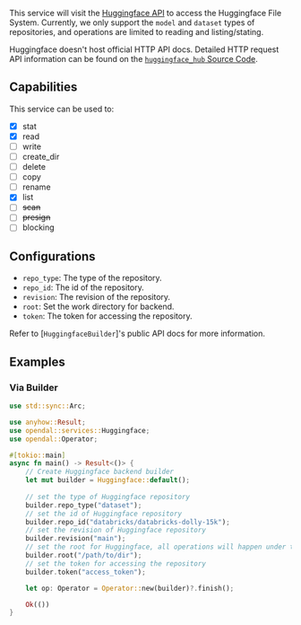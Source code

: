 This service will visit the [Huggingface API](https://huggingface.co/docs/huggingface_hub/package_reference/hf_api) to access the Huggingface File System.
Currently, we only support the `model` and `dataset` types of repositories, and operations are limited to reading and listing/stating.

Huggingface doesn't host official HTTP API docs. Detailed HTTP request API information can be found on the [`huggingface_hub` Source Code](https://github.com/huggingface/huggingface_hub).

## Capabilities

This service can be used to:

- [x] stat
- [x] read
- [ ] write
- [ ] create_dir
- [ ] delete
- [ ] copy
- [ ] rename
- [x] list
- [ ] ~~scan~~
- [ ] ~~presign~~
- [ ] blocking

## Configurations

- `repo_type`: The type of the repository.
- `repo_id`: The id of the repository.
- `revision`: The revision of the repository.
- `root`: Set the work directory for backend.
- `token`: The token for accessing the repository.

Refer to [`HuggingfaceBuilder`]'s public API docs for more information.

## Examples

### Via Builder

```rust
use std::sync::Arc;

use anyhow::Result;
use opendal::services::Huggingface;
use opendal::Operator;

#[tokio::main]
async fn main() -> Result<()> {
    // Create Huggingface backend builder
    let mut builder = Huggingface::default();
    
    // set the type of Huggingface repository
    builder.repo_type("dataset");
    // set the id of Huggingface repository
    builder.repo_id("databricks/databricks-dolly-15k");
    // set the revision of Huggingface repository
    builder.revision("main");
    // set the root for Huggingface, all operations will happen under this root
    builder.root("/path/to/dir");
    // set the token for accessing the repository
    builder.token("access_token");

    let op: Operator = Operator::new(builder)?.finish();

    Ok(())
}
```
